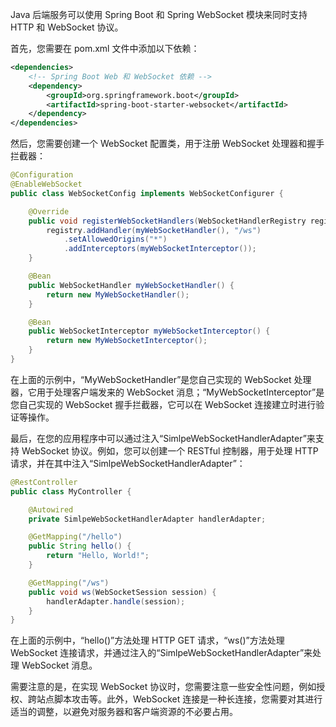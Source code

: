 Java 后端服务可以使用 Spring Boot 和 Spring WebSocket 模块来同时支持 HTTP 和 WebSocket 协议。

首先，您需要在 pom.xml 文件中添加以下依赖：

```xml
<dependencies>
    <!-- Spring Boot Web 和 WebSocket 依赖 -->
    <dependency>
        <groupId>org.springframework.boot</groupId>
        <artifactId>spring-boot-starter-websocket</artifactId>
    </dependency>
</dependencies>
```

然后，您需要创建一个 WebSocket 配置类，用于注册 WebSocket 处理器和握手拦截器：

```java
@Configuration
@EnableWebSocket
public class WebSocketConfig implements WebSocketConfigurer {

    @Override
    public void registerWebSocketHandlers(WebSocketHandlerRegistry registry) {
        registry.addHandler(myWebSocketHandler(), "/ws")
            .setAllowedOrigins("*")
            .addInterceptors(myWebSocketInterceptor());
    }

    @Bean
    public WebSocketHandler myWebSocketHandler() {
        return new MyWebSocketHandler();
    }

    @Bean
    public WebSocketInterceptor myWebSocketInterceptor() {
        return new MyWebSocketInterceptor();
    }
}
```

在上面的示例中，“MyWebSocketHandler”是您自己实现的 WebSocket 处理器，它用于处理客户端发来的 WebSocket 消息；“MyWebSocketInterceptor”是您自己实现的 WebSocket 握手拦截器，它可以在 WebSocket 连接建立时进行验证等操作。

最后，在您的应用程序中可以通过注入“SimlpeWebSocketHandlerAdapter”来支持 WebSocket 协议。例如，您可以创建一个 RESTful 控制器，用于处理 HTTP 请求，并在其中注入“SimlpeWebSocketHandlerAdapter”：

```java
@RestController
public class MyController {

    @Autowired
    private SimlpeWebSocketHandlerAdapter handlerAdapter;

    @GetMapping("/hello")
    public String hello() {
        return "Hello, World!";
    }

    @GetMapping("/ws")
    public void ws(WebSocketSession session) {
        handlerAdapter.handle(session);
    }
}
```

在上面的示例中，“hello()”方法处理 HTTP GET 请求，“ws()”方法处理 WebSocket 连接请求，并通过注入的“SimlpeWebSocketHandlerAdapter”来处理 WebSocket 消息。

需要注意的是，在实现 WebSocket 协议时，您需要注意一些安全性问题，例如授权、跨站点脚本攻击等。此外，WebSocket 连接是一种长连接，您需要对其进行适当的调整，以避免对服务器和客户端资源的不必要占用。